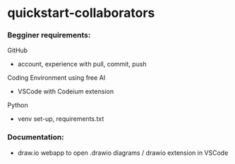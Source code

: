 # quickstart-collaborators

### Begginer requirements:
GitHub
- account, experience with pull, commit, push

Coding Environment using free AI
- VSCode with Codeium extension

Python
- venv set-up, requirements.txt

### Documentation:
- draw.io webapp to open .drawio diagrams / drawio extension in VSCode
